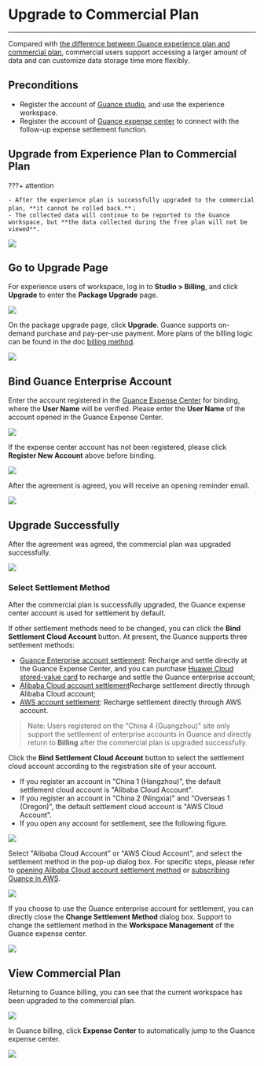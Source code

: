 # Upgrade to Commercial Plan
---

Compared with [the difference between Guance experience plan and commercial plan](trail.md#trail-vs-commercial), commercial users support accessing a larger amount of data and can customize data storage time more flexibly.

## Preconditions

- Register the account of [Guance studio](https://console.guance.com/), and use the experience workspace.
- Register the account of [Guance expense center](https://boss.guance.com/) to connect with the follow-up expense settlement function.

## Upgrade from Experience Plan to Commercial Plan

???+ attention

    - After the experience plan is successfully upgraded to the commercial plan, **it cannot be rolled back.**；
    - The collected data will continue to be reported to the Guance workspace, but **the data collected during the free plan will not be viewed**.

![](img/9.upgrade_1.png)

## Go to Upgrade Page

For experience users of workspace, log in to **Studio > Billing**, and click **Upgrade** to enter the **Package Upgrade** page.

![](img/9.upgrade_1.png)

On the package upgrade page, click **Upgrade**. Guance supports on-demand purchase and pay-per-use payment. More plans of the billing logic can be found in the doc [billing method](../billing/billing-method/index.md).

![](img/9.upgrade_2.png)

## Bind Guance Enterprise Account

Enter the account registered in the [Guance Expense Center](https://boss.guance.com/) for binding, where the **User Name** will be verified. Please enter the **User Name** of the account opened in the Guance Expense Center.

![](img/9.upgrade_3.png)

If the expense center account has not been registered, please click **Register New Account** above before binding.

![](img/7.biling_account_5.png)

After the agreement is agreed, you will receive an opening reminder email.

![](img/9.upgrade_4.png)

## Upgrade Successfully

After the agreement was agreed, the commercial plan was upgraded successfully.

![](img/9.upgrade_5.png)

### Select Settlement Method

After the commercial plan is successfully upgraded, the Guance expense center account is used for settlement by default. 

If other settlement methods need to be changed, you can click the **Bind Settlement Cloud Account** button. At present, the Guance supports three settlement methods:

- [Guance Enterprise account settlement](../billing/billing-account/enterprise-account.md): Recharge and settle directly at the Guance Expense Center, and you can purchase [Huawei Cloud stored-value card](../billing/billing-account/huaweicloud-account.md) to recharge and settle the Guance enterprise account;
- [Alibaba Cloud account settlement](../billing/billing-account/aliyun-account.md)Recharge settlement directly through Alibaba Cloud account;
- [AWS account settlement](../billing/billing-account/aws-account.md): Recharge settlement directly through AWS account.

> Note: Users registered on the "China 4 (Guangzhou)" site only support the settlement of enterprise accounts in Guance and directly return to **Billing** after the commercial plan is upgraded successfully.


Click the **Bind Settlement Cloud Account** button to select the settlement cloud account according to the registration site of your account.

- If you register an account in "China 1 (Hangzhou)", the default settlement cloud account is "Alibaba Cloud Account".
- If you register an account in "China 2 (Ningxia)" and "Overseas 1 (Oregon)", the default settlement cloud account is "AWS Cloud Account".
- If you open any account for settlement, see the following figure.

![](img/9.upgrade_6.png)

Select "Alibaba Cloud Account" or "AWS Cloud Account", and select the settlement method in the pop-up dialog box. For specific steps, please refer to [opening Alibaba Cloud account settlement method](../billing/billing-account/aliyun-account.md) or [subscribing Guance in AWS](../billing/billing-account/aws-account.md).

![](img/9.upgrade_7.png)

If you choose to use the Guance enterprise account for settlement, you can directly close the **Change Settlement Method** dialog box. Support to change the settlement method in the **Workspace Management** of the Guance expense center.

![](img/9.upgrade_9.png)

## View Commercial Plan

Returning to Guance billing, you can see that the current workspace has been upgraded to the commercial plan.

![](img/9.upgrade_10.png)

In Guance billing, click **Expense Center** to automatically jump to the Guance expense center.

![](img/9.upgrade_11.png)




